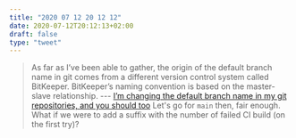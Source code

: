 ```yaml
---
title: "2020 07 12 20 12 12"
date: 2020-07-12T20:12:13+02:00
draft: false
type: "tweet"
---
```

> As far as I’ve been able to gather, the origin of the default branch name in git comes from a different version control system called BitKeeper. BitKeeper’s naming convention is based on the master-slave relationship. --- [I’m changing the default branch name in my git repositories, and you should too](https://www.thorlaksson.com/im-changing-the-default-branch-name-in-my-git-repositories-and-you-should-too/)
Let's go for `main` then, fair enough. What if we were to add a suffix with the number of failed CI build (on the first try)?
